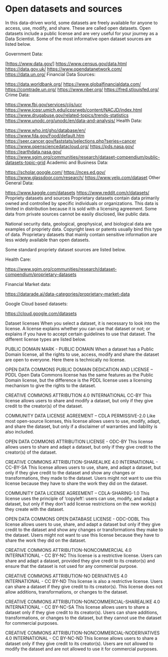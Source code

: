 # Open datasets and sources
In this data-driven world, some datasets are freely available for anyone to access, use, modify, and share. These are called open datasets.
Open datasets include a public license and are very useful for your journey as a Data Scientist. Some of the most informative open dataset sources are listed below.

Government Data:

[https://www.data.gov/]
https://www.census.gov/data.html
https://data.gov.uk/
https://www.opendatanetwork.com/
https://data.un.org/
Financial Data Sources:

https://data.worldbank.org/
https://www.globalfinancialdata.com/
https://comtrade.un.org/
https://www.nber.org/
https://fred.stlouisfed.org/
Crime Data:

https://www.fbi.gov/services/cjis/ucr
https://www.icpsr.umich.edu/icpsrweb/content/NACJD/index.html
https://www.drugabuse.gov/related-topics/trends-statistics
https://www.unodc.org/unodc/en/data-and-analysis/
Health Data:

https://www.who.int/gho/database/en/
https://www.fda.gov/Food/default.htm
https://seer.cancer.gov/faststats/selections.php?series=cancer
https://www.opensciencedatacloud.org/
https://pds.nasa.gov/
https://earthdata.nasa.gov/
https://www.sgim.org/communities/research/dataset-compendium/public-datasets-topic-grid
Academic and Business Data:

https://scholar.google.com/
https://nces.ed.gov/
https://www.glassdoor.com/research/
https://www.yelp.com/dataset
Other General Data:

https://www.kaggle.com/datasets
https://www.reddit.com/r/datasets/
Propriety datasets and sources
Proprietary datasets contain data primarily owned and controlled by specific individuals or organizations. This data is limited in distribution because it is sold with a licensing agreement.
Some data from private sources cannot be easily disclosed, like public data.

National security data, geological, geophysical, and biological data are examples of propriety data. Copyright laws or patents usually bind this type of data. Proprietary datasets that mainly contain sensitive information are less widely available than open datasets.

Some standard propriety dataset sources are listed below.

Health Care:

https://www.sgim.org/communities/research/dataset-compendium/proprietary-datasets

Financial Market data:

https://datarade.ai/data-categories/proprietary-market-data

Google Cloud based datasets:

https://cloud.google.com/datasets

Dataset licenses
When you select a dataset, it is necessary to look into the license. A license explains whether you can use that dataset or not; or explains if you have to accept certain guidelines to use that dataset. The different license types are listed below.

PUBLIC DOMAIN MARK - PUBLIC DOMAIN
When a dataset has a Public Domain license, all the rights to use, access, modify and share the dataset are open to everyone. Here there is technically no license.

OPEN DATA COMMONS PUBLIC DOMAIN DEDICATION AND LICENSE – PDDL
Open Data Commons license has the same features as the Public Domain license, but the difference is the PDDL license uses a licensing mechanism to give the rights to the dataset.

CREATIVE COMMONS ATTRIBUTION 4.0 INTERNATIONAL CC-BY
This license allows users to share and modify a dataset, but only if they give credit to the creator(s) of the dataset.

COMMUNITY DATA LICENSE AGREEMENT – CDLA PERMISSIVE-2.0
Like most open-source licenses, this license allows users to use, modify, adapt, and share the dataset, but only if a disclaimer of warranties and liability is also included.

OPEN DATA COMMONS ATTRIBUTION LICENSE - ODC-BY
This license allows users to share and adapt a dataset, but only if they give credit to the creator(s) of the dataset.

CREATIVE COMMONS ATTRIBUTION-SHAREALIKE 4.0 INTERNATIONAL - CC-BY-SA
This license allows users to use, share, and adapt a dataset, but only if they give credit to the dataset and show any changes or transformations, they made to the dataset. Users might not want to use this license because they have to share the work they did on the dataset.

COMMUNITY DATA LICENSE AGREEMENT – CDLA-SHARING-1.0
This license uses the principle of ‘copyleft’: users can use, modify, and adapt a dataset, but only if they don’t add license restrictions on the new work(s) they create with the dataset.

OPEN DATA COMMONS OPEN DATABASE LICENSE - ODC-ODBL
This license allows users to use, share, and adapt a dataset but only if they give credit to the dataset and show any changes or transformations they make to the dataset. Users might not want to use this license because they have to share the work they did on the dataset.

CREATIVE COMMONS ATTRIBUTION-NONCOMMERCIAL 4.0 INTERNATIONAL - CC BY-NC
This license is a restrictive license. Users can share and adapt a dataset, provided they give credit to its creator(s) and ensure that the dataset is not used for any commercial purpose.

CREATIVE COMMONS ATTRIBUTION-NO DERIVATIVES 4.0 INTERNATIONAL - CC BY-ND
This license is also a restrictive license. Users can share a dataset if they give credit to its creator(s). This license does not allow additions, transformations, or changes to the dataset.

CREATIVE COMMONS ATTRIBUTION-NONCOMMERCIAL-SHAREALIKE 4.0 INTERNATIONAL - CC BY-NC-SA
This license allows users to share a dataset only if they give credit to its creator(s). Users can share additions, transformations, or changes to the dataset, but they cannot use the dataset for commercial purposes.

CREATIVE COMMONS ATTRIBUTION-NONCOMMERCIAL-NODERIVATIVES 4.0 INTERNATIONAL - CC BY-NC-ND
This license allows users to share a dataset only if they give credit to its creator(s). Users are not allowed to modify the dataset and are not allowed to use it for commercial purposes.
